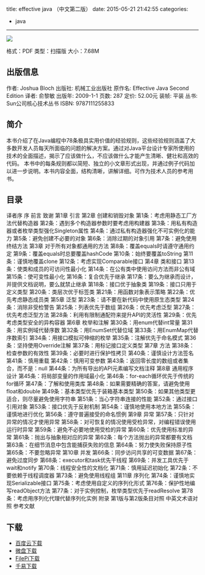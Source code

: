 title: effective java （中文第二版）
date: 2015-05-21 21:42:55
categories:
  - java
---

![](http://img3.douban.com/lpic/s3479802.jpg)

格式：PDF
类型：扫描版
大小：7.68M

<!--more-->

## 出版信息 ##

作者: Joshua Bloch 
出版社: 机械工业出版社
原作名: Effective Java Second Edition
译者: 俞黎敏 
出版年: 2009-1-1
页数: 287
定价: 52.00元
装帧: 平装
丛书: Sun公司核心技术丛书
ISBN: 9787111255833

## 简介 ##

本书介绍了在Java编程中78条极具实用价值的经验规则，这些经验规则涵盖了大多数开发人员每天所面临的问题的解决方案。通过对Java平台设计专家所使用的技术的全面描述，揭示了应该做什么，不应该做什么才能产生清晰、健壮和高效的代码。
本书中的每条规则都以简短、独立的小文章形式出现，并通过例子代码加以进一步说明。本书内容全面，结构清晰，讲解详细。可作为技术人员的参考用书。

## 目录 ##

译者序
序
前言
致谢
第1章 引言
第2章 创建和销毁对象
第1条：考虑用静态工厂方法代替构造器
第2条：遇到多个构造器参数时要考虑用构建器
第3条：用私有构造器或者枚举类型强化Singleton属性
第4条：通过私有构造器强化不可实例化的能力
第5条：避免创建不必要的对象
第6条：消除过期的对象引用
第7条：避免使用终结方法
第3章 对于所有对象都通用的方法
第8条：覆盖equals时请遵守通用约定
第9条：覆盖equals时总要覆盖hashCode
第10条：始终要覆盖toString
第11条：谨慎地覆盖clone
第12条：考虑实现Comparable接口
第4章 类和接口
第13条：使类和成员的可访问性最小化
第14条：在公有类中使用访问方法而非公有域
第15条：使可变性最小化
第16条：复合优先于继承
第17条：要么为继承而设计，并提供文档说明，要么就禁止继承
第18条：接口优于抽象类
第19条：接口只用于定义类型
第20条：类层次优于标签类
第21条：用函数对象表示策略
第22条：优先考虑静态成员类
第5章 泛型
第23条：请不要在新代码中使用原生态类型
第24条：消除非受检警告
第25条：列表优先于数组
第26条：优先考虑泛型
第27条：优先考虑泛型方法
第28条：利用有限制通配符来提升API的灵活性
第29条：优先考虑类型安全的异构容器
第6章 枚举和注解
第30条：用enum代替int常量
第31条：用实例域代替序数
第32条：用EnumSet代替位域
第33条：用EnumMap代替序数索引
第34条：用接口模拟可伸缩的枚举
第35条：注解优先于命名模式
第36条：坚持使用Override注解
第37条：用标记接口定义类型
第7章 方法
第38条：检查参数的有效性
第39条：必要时进行保护性拷贝
第40条：谨慎设计方法签名
第41条：慎用重载
第42条：慎用可变参数
第43条：返回零长度的数组或者集合，而不是：null
第44条：为所有导出的API元素编写文档注释
第8章 通用程序设计
第45条：将局部变量的作用域最小化
第46条：for-each循环优先于传统的for循环
第47条：了解和使用类库
第48条：如果需要精确的答案，请避免使用float和double
第49条：基本类型优先于装箱基本类型
第50条：如果其他类型更适合，则尽量避免使用字符串
第51条：当心字符串连接的性能
第52条：通过接口引用对象
第53条：接口优先于反射机制
第54条：谨慎地使用本地方法
第55条：谨慎地进行优化
第56条：遵守普遍接受的命名惯例
第9章 异常
第57条：只针对异常的情况才使用异常
第58条：对可恢复的情况使用受检异常，对编程错误使用运行时异常
第59条：避免不必要地使用受检的异常
第60条：优先使用标准的异常
第61条：抛出与抽象相对应的异常
第62条：每个方法抛出的异常都要有文档
第63条：在细节消息中包含能捕获失败的信息
第64条：努力使失败保持原子性
第65条：不要忽略异常
第10章 并发
第66条：同步访问共享的可变数据
第67条：避免过度同步
第68条：executor和task优先干线程
第69条：并发工具优先于wait和notify
第70条：线程安全性的文档化
第71条：慎用延迟初始化
第72条：不要依赖于线程调度器
第73条：避免使用线程组
第11章 序列化
第74条：谨慎地实现Serializable接口
第75条：考虑使用自定义的序列化形式
第76条：保护性地编写readObject方法
第77条：对于实例控制，枚举类型优先于readResolve
第78条：考虑用序列化代理代替序列化实例
附录 第1版与第2版条目对照
中英文术语对照
参考文献

## 下载 ##

+ [百度云下载](http://pan.baidu.com/s/1gd6bYpl)
+ [微盘下载](http://vdisk.weibo.com/s/aADaW4YRFwziP)
+ [FilePi下载](http://filepi.com/i/2kBcheY)
+ [千易下载](http://1000eb.com/1gg1r)
